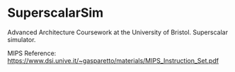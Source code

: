 # SuperscalarSim
Advanced Architecture Coursework at the University of Bristol. Superscalar simulator.

MIPS Reference:
https://www.dsi.unive.it/~gasparetto/materials/MIPS_Instruction_Set.pdf